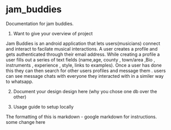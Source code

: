 # jam_buddies

Documentation for jam buddies.



1. Want to give your overview of project

Jam Buddies is an android application that lets users(musicians) connect and interact to facilate musical interactions.
A user creates a profile and gets authenticated through their email address. While creating a profile a user fills out a series of text fields (name,age, county , town/area ,Bio , instruments , experience , style, links to examples). 
Once a user has done this they can then search for other users profiles and message them . users can see message chats with everyone they interacted with in a similer way to whatsapp. 




2. Document your design design here (why you chose one db over the other)


3. Usage guide to setup locally

The formatting of this is markdown - google markdown for instructions.
some change here
